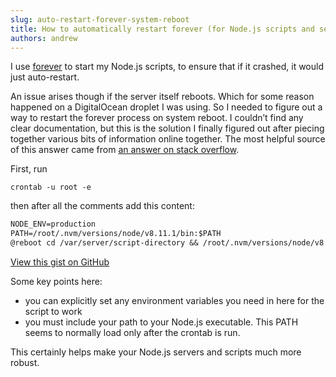 ```yaml
---
slug: auto-restart-forever-system-reboot
title: How to automatically restart forever (for Node.js scripts and servers) on a system reboot
authors: andrew
---
```


I use [forever](https://github.com/foreverjs/forever) to start my Node.js scripts, to ensure that if it crashed, it would just auto-restart.

An issue arises though if the server itself reboots. Which for some reason happened on a DigitalOcean droplet I was using. So I needed to figure out a way to restart the forever process on system reboot. I couldn’t find any clear documentation, but this is the solution I finally figured out after piecing together various bits of information online together. The most helpful source of this answer came from [an answer on stack overflow](https://stackoverflow.com/a/13388741/2813041).

<!--truncate-->

First, run

`crontab -u root -e`

then after all the comments add this content:

```txt title="crontab"
NODE_ENV=production
PATH=/root/.nvm/versions/node/v8.11.1/bin:$PATH
@reboot cd /var/server/script-directory && /root/.nvm/versions/node/v8.11.1/bin/forever start myscript.js
```
[View this gist on GitHub](https://gist.github.com/magician11/942c2a941b4a394d35d186d1009a703b)

Some key points here:

- you can explicitly set any environment variables you need in here for the script to work
- you must include your path to your Node.js executable. This PATH seems to normally load only after the crontab is run.

This certainly helps make your Node.js servers and scripts much more robust.

